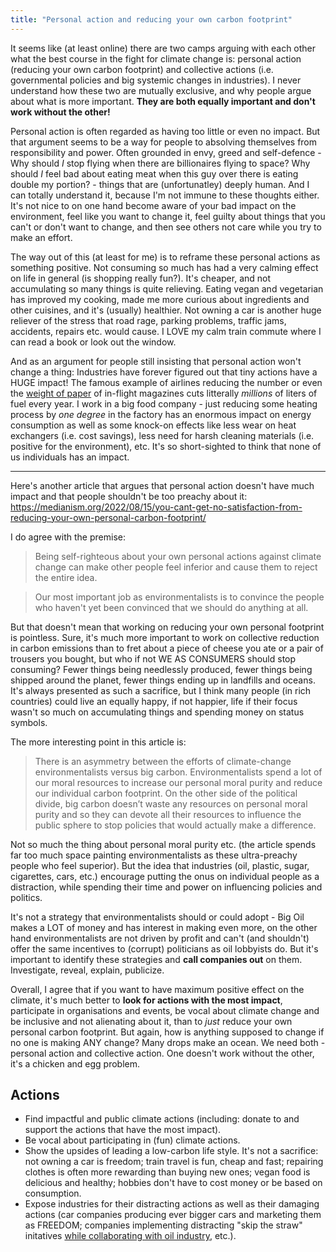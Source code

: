 ```yaml
---
title: "Personal action and reducing your own carbon footprint"
---
```


It seems like (at least online) there are two camps arguing with each other what the best course in the fight for climate change is: personal action (reducing your own carbon footprint) and collective actions (i.e. governmental policies and big systemic changes in industries). I never understand how these two are mutually exclusive, and why people argue about what is more important. **They are both equally important and don't work without the other!** 

Personal action is often regarded as having too little or even no impact. But that argument seems to be a way for people to absolving themselves from responsibility and power. Often grounded in envy, greed and self-defence - Why should _I_ stop flying when there are billionaires flying to space? Why should _I_ feel bad about eating meat when this guy over there is eating double my portion? - things that are (unfortunatley) deeply human. And I can totally understand it, because I'm not immune to these thoughts either. It's not nice to on one hand become aware of your bad impact on the environment, feel like you want to change it, feel guilty about things that you can't or don't want to change, and then see others not care while you try to make an effort. 

The way out of this (at least for me) is to reframe these personal actions as something positive. Not consuming so much has had a very calming effect on life in general (is shopping really fun?). It's cheaper, and not accumulating so many things is quite relieving. Eating vegan and vegetarian has improved my cooking, made me more curious about ingredients and other cuisines, and it's (usually) healthier. Not owning a car is another huge reliever of the stress that road rage, parking problems, traffic jams, accidents, repairs etc. would cause. I LOVE my calm train commute where I can read a book or look out the window.  

And as an argument for people still insisting that personal action won't change a thing: Industries have forever figured out that tiny actions have a HUGE impact! The famous example of airlines reducing the number or even the [weight of paper](https://www.latimes.com/business/la-fi-travel-briefcase-united-inflight-magazine-20180120-story.html) of in-flight magazines cuts litterally _millions_ of liters of fuel every year. I work in a big food company - just reducing some heating process by _one degree_ in the factory has an enormous impact on energy consumption as well as some knock-on effects like less wear on heat exchangers (i.e. cost savings), less need for harsh cleaning materials (i.e. positive for the environment), etc. It's so short-sighted to think that none of us individuals has an impact. 

----

Here's another article that argues that personal action doesn't have much impact and that people shouldn't be too preachy about it: https://medianism.org/2022/08/15/you-cant-get-no-satisfaction-from-reducing-your-own-personal-carbon-footprint/

I do agree with the premise: 
>Being self-righteous about your own personal actions against climate change can make other people feel inferior and cause them to reject the entire idea. 

>Our most important job as environmentalists is to convince the people who haven't yet been convinced that we should do anything at all.

But that doesn't mean that working on reducing your own personal footprint is pointless. Sure, it's much more important to work on collective reduction in carbon emissions than to fret about a piece of cheese you ate or a pair of trousers you bought, but who if not WE AS CONSUMERS should stop consuming? Fewer things being needlessly produced, fewer things being shipped around the planet, fewer things ending up in landfills and oceans. 
It's always presented as such a sacrifice, but I think many people (in rich countries) could live an equally happy, if not happier, life if their focus wasn't so much on accumulating things and spending money on status symbols. 

The more interesting point in this article is:
> There is an asymmetry between the efforts of climate-change environmentalists versus big carbon. Environmentalists spend a lot of our moral resources to increase our personal moral purity and reduce our individual carbon footprint. On the other side of the political divide, big carbon doesn’t waste any resources on personal moral purity and so they can devote all their resources to influence the public sphere to stop policies that would actually make a difference.

Not so much the thing about personal moral purity etc. (the article spends far too much space painting environmentalists as these ultra-preachy people who feel superior). But the idea that industries (oil, plastic, sugar, cigarettes, cars, etc.) encourage putting the onus on individual people as a distraction, while spending their time and power on influencing policies and politics.

It's not a strategy that environmentalists should or could adopt - Big Oil makes a LOT of money and has interest in making even more, on the other hand environmentalists are not driven by profit and can't (and shouldn't) offer the same incentives to (corrupt) politicians as oil lobbyists do. But it's important to identify these strategies and **call companies out** on them. Investigate, reveal, explain, publicize. 

Overall, I agree that if you want to have maximum positive effect on the climate, it's much better to **look for actions with the most impact**, participate in organisations and events, be vocal about climate change and be inclusive and not alienating about it, than to _just_ reduce your own personal carbon footprint. 
But again, how is anything supposed to change if no one is making ANY change? Many drops make an ocean. We need both - personal action and collective action. One doesn't work without the other, it's a chicken and egg problem. 

## Actions
- Find impactful and public climate actions (including: donate to and support the actions that have the most impact). 
- Be vocal about participating in (fun) climate actions.
- Show the upsides of leading a low-carbon life style. It's not a sacrifice: not owning a car is freedom; train travel is fun, cheap and fast; repairing clothes is often more rewarding than buying  new ones; vegan food is delicious and healthy; hobbies don't have to cost money or be based on consumption.
- Expose industries for their distracting actions as well as their damaging actions (car companies producing ever bigger cars and marketing them as FREEDOM; companies implementing distracting "skip the straw" initatives [while collaborating with oil industry](https://logicmag.io/nature/oil-is-the-new-data/), etc.).
